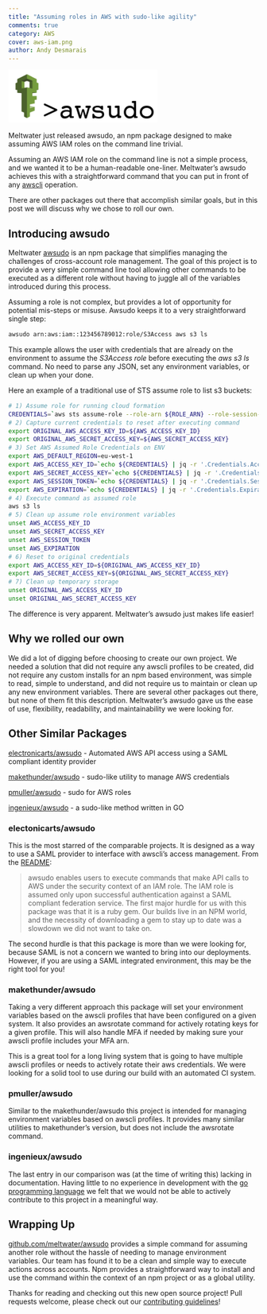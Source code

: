 ```yaml
---
title: "Assuming roles in AWS with sudo-like agility"
comments: true
category: AWS
cover: aws-iam.png
author: Andy Desmarais
---
```


<img class="right" src="aws-iam.png" title="AWS IAM" width="300" style="background-color: #FFF;">

Meltwater just released awsudo, an npm package designed to make assuming AWS IAM roles on the command line trivial.

Assuming an AWS IAM role on the command line is not a simple process, and we wanted it to be a human-readable one-liner. Meltwater’s awsudo achieves this with a straightforward command that you can put in front of any [awscli](https://aws.amazon.com/cli/) operation.

There are other packages out there that accomplish similar goals, but in this post we will discuss why we chose to roll our own.

## Introducing awsudo

Meltwater [awsudo](https://github.com/meltwater/awsudo) is an npm package that simplifies managing the challenges of cross-account role management. The goal of this project is to provide a very simple command line tool allowing other commands to be executed as a different role without having to juggle all of the variables introduced during this process.

Assuming a role is not complex, but provides a lot of opportunity for potential mis-steps or misuse. Awsudo keeps it to a very straightforward single step:

```bash
awsudo arn:aws:iam::123456789012:role/S3Access aws s3 ls
```

This example allows the user with credentials that are already on the environment to assume the *S3Access role* before executing the *aws s3 ls* command. No need to parse any JSON, set any environment variables, or clean up when your done.

Here an example of a traditional use of STS assume role to list s3 buckets:

```bash
# 1) Assume role for running cloud formation
CREDENTIALS=`aws sts assume-role --role-arn ${ROLE_ARN} --role-session-name RoleSession --duration-seconds 900 --output=json`
# 2) Capture current credentials to reset after executing command
export ORIGINAL_AWS_ACCESS_KEY_ID=${AWS_ACCESS_KEY_ID}
export ORIGINAL_AWS_SECRET_ACCESS_KEY=${AWS_SECRET_ACCESS_KEY}
# 3) Set AWS Assumed Role Credentials on ENV
export AWS_DEFAULT_REGION=eu-west-1
export AWS_ACCESS_KEY_ID=`echo ${CREDENTIALS} | jq -r '.Credentials.AccessKeyId'`
export AWS_SECRET_ACCESS_KEY=`echo ${CREDENTIALS} | jq -r '.Credentials.SecretAccessKey'`
export AWS_SESSION_TOKEN=`echo ${CREDENTIALS} | jq -r '.Credentials.SessionToken'`
export AWS_EXPIRATION=`echo ${CREDENTIALS} | jq -r '.Credentials.Expiration'`
# 4) Execute command as assumed role
aws s3 ls
# 5) Clean up assume role environment variables
unset AWS_ACCESS_KEY_ID
unset AWS_SECRET_ACCESS_KEY
unset AWS_SESSION_TOKEN
unset AWS_EXPIRATION
# 6) Reset to original credentials
export AWS_ACCESS_KEY_ID=${ORIGINAL_AWS_ACCESS_KEY_ID}
export AWS_SECRET_ACCESS_KEY=${ORIGINAL_AWS_SECRET_ACCESS_KEY}
# 7) Clean up temporary storage
unset ORIGINAL_AWS_ACCESS_KEY_ID
unset ORIGINAL_AWS_SECRET_ACCESS_KEY
```

The difference is very apparent.  Meltwater’s awsudo just makes life easier!

## Why we rolled our own

We did a lot of digging before choosing to create our own project. We needed a solution that did not require any awscli profiles to be created, did not require any custom installs for an npm based environment, was simple to read, simple to understand, and did not require us to maintain or clean up any new environment variables. There are several other packages out there, but none of them fit this description. Meltwater’s awsudo gave us the ease of use, flexibility, readability, and maintainability we were looking for.

## Other Similar Packages

[electronicarts/awsudo](https://github.com/electronicarts/awsudo) - Automated AWS API access using a SAML compliant identity provider

[makethunder/awsudo](https://github.com/makethunder/awsudo) - sudo-like utility to manage AWS credentials

[pmuller/awsudo](https://github.com/pmuller/awsudo) - sudo for AWS roles

[ingenieux/awsudo](https://github.com/ingenieux/awsudo) - a sudo-like method written in GO

### electonicarts/awsudo

This is the most starred of the comparable projects. It is designed as a way to use a SAML provider to interface with awscli’s access management. From the [README](https://github.com/electronicarts/awsudo/blob/master/README.md):

> awsudo enables users to execute commands that make API calls to AWS under the security context of an IAM role. The IAM role is assumed only upon successful authentication against a SAML compliant federation service.
The first major hurdle for us with this package was that it is a ruby gem. Our builds live in an NPM world, and the necessity of downloading a gem to stay up to date was a slowdown we did not want to take on.

The second hurdle is that this package is more than we were looking for, because SAML is not a concern we wanted to bring into our deployments. However, if you are using a SAML integrated environment, this may be the right tool for you!

### makethunder/awsudo

Taking a very different approach this package will set your environment variables based on the awscli profiles that have been configured on a given system. It also provides an awsrotate command for actively rotating keys for a given profile. This will also handle MFA if needed by making sure your awscli profile includes your MFA arn.

This is a great tool for a long living system that is going to have multiple awscli profiles or needs to actively rotate their aws credentials. We were looking for a solid tool to use during our build with an automated CI system.

### pmuller/awsudo

Similar to the makethunder/awsudo this project is intended for managing environment variables based on awscli profiles. It provides many similar utilities to makethunder’s version, but does not include the awsrotate command.

### ingenieux/awsudo

The last entry in our comparison was (at the time of writing this) lacking in documentation. Having little to no experience in development with the [go programming language](https://golang.org/) we felt that we would not be able to actively contribute to this project in a meaningful way.

## Wrapping Up

[github.com/meltwater/awsudo](https://github.com/meltwater/awsudo) provides a simple command for assuming another role without the hassle of needing to manage environment variables. Our team has found it to be a clean and simple way to execute actions across accounts. Npm provides a straightforward way to install and use the command within the context of an npm project or as a global utility.

Thanks for reading and checking out this new open source project! Pull requests welcome, please check out our [contributing guidelines](https://github.com/meltwater/awsudo/blob/master/CONTRIBUTING.md)!